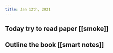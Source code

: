 ```yaml
---
title: Jan 12th, 2021
---
```


## Today try to read paper [[smoke]]
## Outline the book [[smart notes]]
## 
